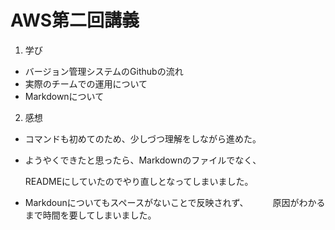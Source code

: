 # AWS第二回講義
1. 学び
- バージョン管理システムのGithubの流れ
- 実際のチームでの運用について
- Markdownについて

2. 感想
* コマンドも初めてのため、少しづつ理解をしながら進めた。
* ようやくできたと思ったら、Markdownのファイルでなく、  

  READMEにしていたのでやり直しとなってしまいました。
* Markdounについてもスペースがないことで反映されず、　　
　原因がわかるまで時間を要してしまいました。  
　